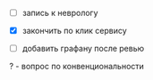 - [ ] запись к неврологу


- [x] закончить по клик сервису
- [ ] добавить графану после ревью



? - вопрос по конвенциональности